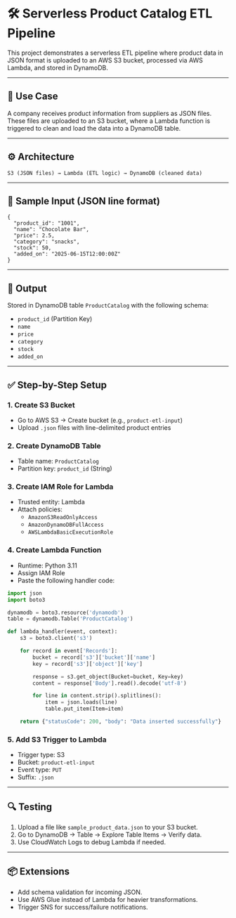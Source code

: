
# 🛠️ Serverless Product Catalog ETL Pipeline

This project demonstrates a serverless ETL pipeline where product data in JSON format is uploaded to an AWS S3 bucket, processed via AWS Lambda, and stored in DynamoDB.

---

## 📌 Use Case

A company receives product information from suppliers as JSON files. These files are uploaded to an S3 bucket, where a Lambda function is triggered to clean and load the data into a DynamoDB table.

---

## ⚙️ Architecture

```
S3 (JSON files) → Lambda (ETL logic) → DynamoDB (cleaned data)
```

---

## 📁 Sample Input (JSON line format)

```
{
  "product_id": "1001",
  "name": "Chocolate Bar",
  "price": 2.5,
  "category": "snacks",
  "stock": 50,
  "added_on": "2025-06-15T12:00:00Z"
}
```

---

## 🧪 Output

Stored in DynamoDB table `ProductCatalog` with the following schema:

- `product_id` (Partition Key)
- `name`
- `price`
- `category`
- `stock`
- `added_on`

---

## ✅ Step-by-Step Setup

### 1. Create S3 Bucket
- Go to AWS S3 → Create bucket (e.g., `product-etl-input`)
- Upload `.json` files with line-delimited product entries

### 2. Create DynamoDB Table
- Table name: `ProductCatalog`
- Partition key: `product_id` (String)

### 3. Create IAM Role for Lambda
- Trusted entity: Lambda
- Attach policies:
  - `AmazonS3ReadOnlyAccess`
  - `AmazonDynamoDBFullAccess`
  - `AWSLambdaBasicExecutionRole`

### 4. Create Lambda Function
- Runtime: Python 3.11
- Assign IAM Role
- Paste the following handler code:

```python
import json
import boto3

dynamodb = boto3.resource('dynamodb')
table = dynamodb.Table('ProductCatalog')

def lambda_handler(event, context):
    s3 = boto3.client('s3')

    for record in event['Records']:
        bucket = record['s3']['bucket']['name']
        key = record['s3']['object']['key']

        response = s3.get_object(Bucket=bucket, Key=key)
        content = response['Body'].read().decode('utf-8')

        for line in content.strip().splitlines():
            item = json.loads(line)
            table.put_item(Item=item)

    return {"statusCode": 200, "body": "Data inserted successfully"}
```

### 5. Add S3 Trigger to Lambda
- Trigger type: S3
- Bucket: `product-etl-input`
- Event type: `PUT`
- Suffix: `.json`

---

## 🔍 Testing

1. Upload a file like `sample_product_data.json` to your S3 bucket.
2. Go to DynamoDB → Table → Explore Table Items → Verify data.
3. Use CloudWatch Logs to debug Lambda if needed.

---

## 📦 Extensions

- Add schema validation for incoming JSON.
- Use AWS Glue instead of Lambda for heavier transformations.
- Trigger SNS for success/failure notifications.

